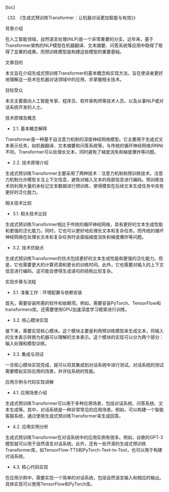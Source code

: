 
[toc]                    
                
                
《32. 《生成式预训练Transformer：让机器对话更加智能与有效》》

背景介绍

在人工智能领域，自然语言处理(NLP)是一个非常重要的分支。近年来，基于Transformer架构的NLP模型在机器翻译、文本摘要、问答系统等应用中取得了取得了显著的成果。而预训练模型是构建这些模型的重要基础。

文章目的

本文旨在介绍生成式预训练Transformer的基本概念和实现方法，旨在使读者更好地理解这一技术在机器对话领域中的应用，并掌握相关技术。

目标受众

本文主要面向人工智能专家、程序员、软件架构师等技术人员，以及从事NLP或对话系统开发的人士。

技术原理及概念

- 2.1. 基本概念解释

Transformer是一种基于自注意力机制的深度神经网络模型。它主要用于生成式文本表示任务，如机器翻译、文本摘要和问答系统等。与传统的循环神经网络(RNN)不同，Transformer可以处理长文本，同时避免了梯度消失和梯度爆炸等问题。

- 2.2. 技术原理介绍

生成式预训练Transformer主要采用了两种技术：注意力机制和预训练技术。注意力机制允许模型关注上下文信息，避免对输入文本的局部信息进行编码。预训练技术则利用大量的未标记文本数据进行预训练，使得模型在后续文本生成任务中具有更好的泛化能力。

相关技术比较

- 3.1. 相关技术比较

生成式预训练Transformer相比于传统的循环神经网络，具有更好的文本生成性能和更强的泛化能力。同时，它也可以更好地处理长文本和复杂任务。而传统的循环神经网络在处理长文本和复杂任务时会面临梯度消失和梯度爆炸等问题。

- 3.2. 技术优缺点

生成式预训练Transformer的优点包括更好的文本生成性能和更强的泛化能力。但是，它也需要更大的计算资源和更长的训练时间。此外，它也需要对输入的上下文信息进行编码，这可能会使得生成语句的结构比较复杂。

实现步骤与流程

- 3.1. 准备工作：环境配置与依赖安装

首先，需要安装所需的软件和依赖项。例如，需要安装PyTorch、TensorFlow和transformers库。还需要使用GPU加速深度学习框架进行训练。

- 3.2. 核心模块实现

接下来，需要实现核心模块。这个模块主要是利用预训练模型来生成文本，将输入的文本表示转换为机器可以理解的文本表示。这个模块的实现可以分为两个部分：输入处理和模型训练。

- 3.3. 集成与测试

一旦核心模块实现完成，就可以将其集成到对话系统中进行测试。对话系统的测试需要模拟实际应用的场景，并评估系统的性能。

应用示例与代码实现讲解

- 4.1. 应用场景介绍

生成式预训练Transformer可以用于多种应用场景，包括对话系统、问答系统、文本生成等。其中，对话系统是一种非常常见的应用场景。例如，可以构建一个智能客服系统，通过使用生成式预训练Transformer来生成回答。

- 4.2. 应用实例分析

生成式预训练Transformer在对话系统中的应用实例有很多。例如，谷歌的GPT-3模型就可以用于自然语言对话系统。此外，还有一些开源的生成式预训练Transformer库，如TensorFlow-TTS和PyTorch-Text-to-Text，也可以用于构建对话系统。

- 4.3. 核心代码实现

在应用示例中，需要实现一个简单的对话系统，包括自然语言输入和相应的输出。具体实现可以使用TensorFlow和PyTorch库。

